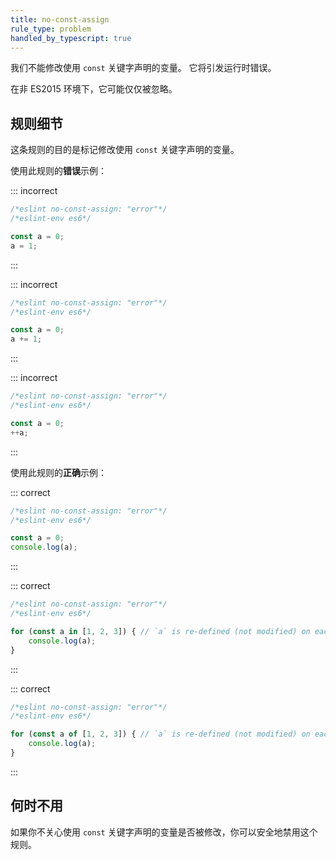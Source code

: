 ```yaml
---
title: no-const-assign
rule_type: problem
handled_by_typescript: true
---
```


我们不能修改使用 `const` 关键字声明的变量。
它将引发运行时错误。

在非 ES2015 环境下，它可能仅仅被忽略。

## 规则细节

这条规则的目的是标记修改使用 `const` 关键字声明的变量。

使用此规则的**错误**示例：

::: incorrect

```js
/*eslint no-const-assign: "error"*/
/*eslint-env es6*/

const a = 0;
a = 1;
```

:::

::: incorrect

```js
/*eslint no-const-assign: "error"*/
/*eslint-env es6*/

const a = 0;
a += 1;
```

:::

::: incorrect

```js
/*eslint no-const-assign: "error"*/
/*eslint-env es6*/

const a = 0;
++a;
```

:::

使用此规则的**正确**示例：

::: correct

```js
/*eslint no-const-assign: "error"*/
/*eslint-env es6*/

const a = 0;
console.log(a);
```

:::

::: correct

```js
/*eslint no-const-assign: "error"*/
/*eslint-env es6*/

for (const a in [1, 2, 3]) { // `a` is re-defined (not modified) on each loop step.
    console.log(a);
}
```

:::

::: correct

```js
/*eslint no-const-assign: "error"*/
/*eslint-env es6*/

for (const a of [1, 2, 3]) { // `a` is re-defined (not modified) on each loop step.
    console.log(a);
}
```

:::

## 何时不用

如果你不关心使用 `const` 关键字声明的变量是否被修改，你可以安全地禁用这个规则。
